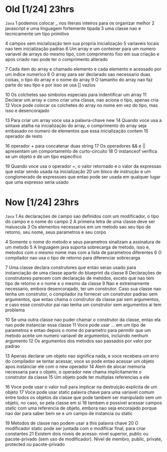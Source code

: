 # Old [1/24] 23hrs
`Java`
1 podemos colocar _ nos literais inteiros para os organizar melhor
2 javascript e uma linguagem fortemente tipada
3 uma classe nao e tecnicamente um tipo primitivo

4 campos sem inicialização tem sua propria inicialização
5 variaveis locais nao tem inicialização padrao
6 Um array e um conteiner para um numero variavel de arrays do mesmo tipo, com comprimento fixo em sua criação e apos criado nao pode ter o comprimento alterado

7 Cada item do array e chamado elemento e cada elemento e acessado por um indice numerico
8 O array para ser declarado sao necessario duas coisas, o tipo do array e o nome do array
9 O tamanho do array nao faz parte do seu tipo e por isso se usa [] vazios

10 Os colchetes sao simbolos especiais para indentificar um array
11 Declarar um array e como criar uma classe, nao aciona o tipo, apenas cria
12 Voce pode colocar os colchetes do array no nome em vez do tipo, mas isso e desencorajado

13 Para criar um array voce usa a palavra-chave new
14 Quando voce usa a sintaxe atalha na inicialização do array, o comprimento do array seja embasado no numero de elementos que essa inicialização contem
15 operador de resto

16 operador + para concatenar duas string
17 Os operadores && e || apresentam um comportamento de curto-circuito
18 O instanceof verifica se um objeto e de um tipo especifico

19 Quando voce usa o operador =, o valor retornado e o valor da expressao que estar sendo usada na inicialização
20 um bloco de instrução e um conglomerado de expressoes que entao pode ser usada em qualquer lugar que uma expresso seria usado

# Now [1/24] 23hrs
`Java`
1 As declarações de campo sao definidos com um modificador, o tipo do campo e o nome do campo
2 A primeira letra de uma classe deve ser maiuscula
3 Os elementos necessarios em um metodo sao seu tipo de retorno, seu nome, seus parametros e seu corpo

4 Somente o nome do metodo e seus parametros sinalizam a assinatura de um metodo
5 A linguagem java suporta sobrecarga de metodo, isso e, metodos com o mesmo nome mas com a lista de parametros diferentes
6 O compilador nao usa o tipo de retorno para diferenciar sobrecarga

7 Uma classe declara construtores que entao serao usado para instanciação de uma classe apartir do blueprint da classe
8 Declarações de construtores parecem com declaração de metodos, exceto que nao tem tipo de retorno e o nome e o mesmo da classe
9 Nao e extremamente necessario, embora desencorajado, ter um construtor. Caso sua classe nao tenha um construtor, o compilador ira fornecer um construtor padrao sem argumentos, que entao chama o construtor da classe pai sem argumentos, e caso esse construtor pai nao tenha um construtor sem argumentos ai tem problema

10 Se uma outra classe nao puder chamar o construtor da classe, entao ela nao pode instanciar essa classe
11 Voce pode usar ... em um tipo de parametros e entao depois o nome do parametro para permitir que um metodo aceite um numero variavel de argumentos, incluindo nenhum argumento
12 Os argumentos dos metodos sao passados por valor por padrao

13 Apenas declarar um objeto nao significa nada, e voce recebera um erro do compilador se tentar acessar, voce so pode entao acessar um objeto apos instanciar ele com o new operador
14 Alem de alocar memoria necessaria para o objeto, o operador new chama implicitamente o construtor da classe
15 Um objeto pode ter multiplas referencias a ele

16 Voce pode usar o valor null para implicar na destruição explicita de um objeto
17 Voce pode usar static palavra chave para uma variavel comum entre todos os objetos da classe que pode tambem ser manipulado sem um objeto, no caso, so pela classe em si
18 tambem e possivel acessar campos static com uma referencia de objeto, embora nao seja encorajado porque nao dar para saber bem se e um campo de instancia ou static

19 Metodos de classe nao podem usar a this palavra chave
20 O modificador static pode ser juntada com o modificar final, para criar constantes
21 Existem dois niveis de acesso: nivel superior, public ou pacote-privado (sem uso de modificador). Nivel de membro, public, private, protected ou pacote-privado